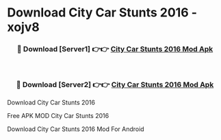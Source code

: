 # Download City Car Stunts 2016 - xojv8



<div align="center">
<h3>🔴 Download [Server1] 👉👉 <a href="https://momento.my/?title=City_Car_Stunts_2016">City Car Stunts 2016 Mod Apk</a></h3><br>

<h3>🔴 Download [Server2] 👉👉 <a href="https://momento.my/?title=City_Car_Stunts_2016">City Car Stunts 2016 Mod Apk</a></h3>
</div>



Download City Car Stunts 2016 

Free APK MOD City Car Stunts 2016 

Download City Car Stunts 2016 Mod For Android
